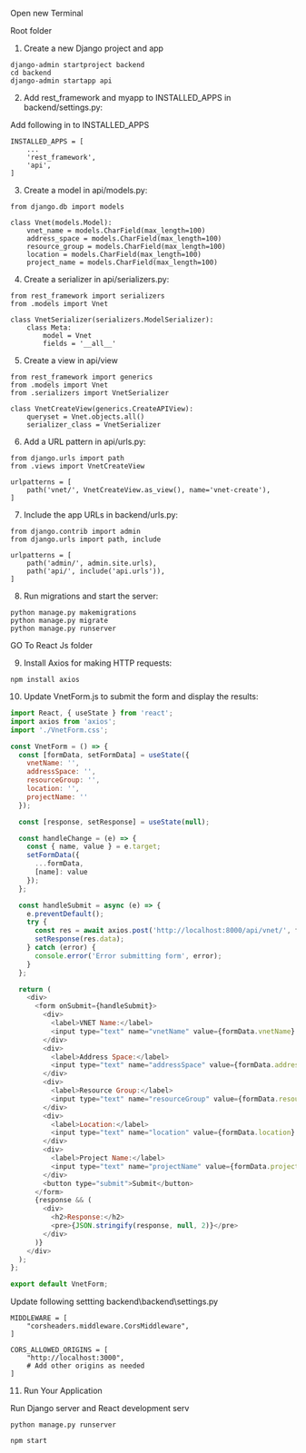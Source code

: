 
Open new Terminal 

Root folder 

1. Create a new Django project and app

```
django-admin startproject backend
cd backend
django-admin startapp api

```

2. Add rest_framework and myapp to INSTALLED_APPS in backend/settings.py:

Add following in to INSTALLED_APPS

```
INSTALLED_APPS = [
    ...
    'rest_framework',
    'api',
]
```

3. Create a model in api/models.py:

```
from django.db import models

class Vnet(models.Model):
    vnet_name = models.CharField(max_length=100)
    address_space = models.CharField(max_length=100)
    resource_group = models.CharField(max_length=100)
    location = models.CharField(max_length=100)
    project_name = models.CharField(max_length=100)

```
4. Create a serializer in api/serializers.py:

```
from rest_framework import serializers
from .models import Vnet

class VnetSerializer(serializers.ModelSerializer):
    class Meta:
        model = Vnet
        fields = '__all__'

```

5. Create a view in api/view

```
from rest_framework import generics
from .models import Vnet
from .serializers import VnetSerializer

class VnetCreateView(generics.CreateAPIView):
    queryset = Vnet.objects.all()
    serializer_class = VnetSerializer
```

6. Add a URL pattern in api/urls.py:

```
from django.urls import path
from .views import VnetCreateView

urlpatterns = [
    path('vnet/', VnetCreateView.as_view(), name='vnet-create'),
]
```

7. Include the app URLs in backend/urls.py:

```
from django.contrib import admin
from django.urls import path, include

urlpatterns = [
    path('admin/', admin.site.urls),
    path('api/', include('api.urls')),
]
```

8. Run migrations and start the server:

```
python manage.py makemigrations
python manage.py migrate
python manage.py runserver
```

GO To React Js folder 

9. Install Axios for making HTTP requests:

```
npm install axios
```

10. Update VnetForm.js to submit the form and display the results:

```js
import React, { useState } from 'react';
import axios from 'axios';
import './VnetForm.css';

const VnetForm = () => {
  const [formData, setFormData] = useState({
    vnetName: '',
    addressSpace: '',
    resourceGroup: '',
    location: '',
    projectName: ''
  });

  const [response, setResponse] = useState(null);

  const handleChange = (e) => {
    const { name, value } = e.target;
    setFormData({
      ...formData,
      [name]: value
    });
  };

  const handleSubmit = async (e) => {
    e.preventDefault();
    try {
      const res = await axios.post('http://localhost:8000/api/vnet/', formData);
      setResponse(res.data);
    } catch (error) {
      console.error('Error submitting form', error);
    }
  };

  return (
    <div>
      <form onSubmit={handleSubmit}>
        <div>
          <label>VNET Name:</label>
          <input type="text" name="vnetName" value={formData.vnetName} onChange={handleChange} />
        </div>
        <div>
          <label>Address Space:</label>
          <input type="text" name="addressSpace" value={formData.addressSpace} onChange={handleChange} />
        </div>
        <div>
          <label>Resource Group:</label>
          <input type="text" name="resourceGroup" value={formData.resourceGroup} onChange={handleChange} />
        </div>
        <div>
          <label>Location:</label>
          <input type="text" name="location" value={formData.location} onChange={handleChange} />
        </div>
        <div>
          <label>Project Name:</label>
          <input type="text" name="projectName" value={formData.projectName} onChange={handleChange} />
        </div>
        <button type="submit">Submit</button>
      </form>
      {response && (
        <div>
          <h2>Response:</h2>
          <pre>{JSON.stringify(response, null, 2)}</pre>
        </div>
      )}
    </div>
  );
};

export default VnetForm;
```

Update following settting backend\backend\settings.py

```
MIDDLEWARE = [
    "corsheaders.middleware.CorsMiddleware",
]

CORS_ALLOWED_ORIGINS = [
    "http://localhost:3000",
    # Add other origins as needed
]
```

11. Run Your Application

Run Django server and React development serv

```
python manage.py runserver
```
```
npm start
```

